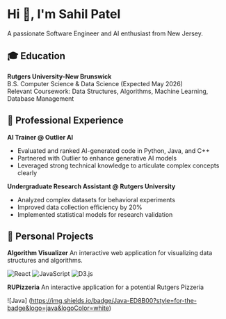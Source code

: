 # Hi 👋, I'm Sahil Patel

A passionate Software Engineer and AI enthusiast from New Jersey.

## 🎓 Education
**Rutgers University-New Brunswick**  
B.S. Computer Science & Data Science (Expected May 2026)  
Relevant Coursework: Data Structures, Algorithms, Machine Learning, Database Management  

## 💼 Professional Experience
**AI Trainer @ Outlier AI**
- Evaluated and ranked AI-generated code in Python, Java, and C++
- Partnered with Outlier to enhance generative AI models
- Leveraged strong technical knowledge to articulate complex concepts clearly  

**Undergraduate Research Assistant @ Rutgers University**
- Analyzed complex datasets for behavioral experiments  
- Improved data collection efficiency by 20%  
- Implemented statistical models for research validation  

## 🚀 Personal Projects
**Algorithm Visualizer**
An interactive web application for visualizing data structures and algorithms.  

![React](https://img.shields.io/badge/React-20232A?style=for-the-badge&logo=react&logoColor=61DAFB)
![JavaScript](https://img.shields.io/badge/JavaScript-F7DF1E?style=for-the-badge&logo=javascript&logoColor=black)
![D3.js](https://img.shields.io/badge/D3.js-F9A03C?style=for-the-badge&logo=d3.js&logoColor=white)

**RUPizzeria**
An interactive application for a potential Rutgers Pizzeria

![Java] (https://img.shields.io/badge/Java-ED8B00?style=for-the-badge&logo=java&logoColor=white)
